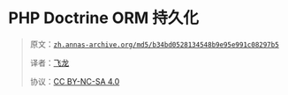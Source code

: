# PHP Doctrine ORM 持久化

> 原文：[`zh.annas-archive.org/md5/b34bd0528134548b9e95e991c08297b5`](https://zh.annas-archive.org/md5/b34bd0528134548b9e95e991c08297b5)
> 
> 译者：[飞龙](https://github.com/wizardforcel)
> 
> 协议：[CC BY-NC-SA 4.0](http://creativecommons.org/licenses/by-nc-sa/4.0/)
